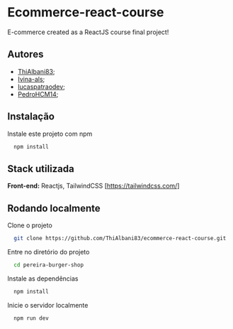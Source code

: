 # Ecommerce-react-course

E-commerce created as a ReactJS course final project!

## Autores

- [ThiAlbani83](https://github.com/ThiAlbani83);
- [Ivina-als](https://github.com/Ivina-als);
- [lucaspatraodev](https://github.com/lucaspatraodev);
- [PedroHCM14](https://github.com/PedroHCM14);

## Instalação

Instale este projeto com npm

```bash
  npm install
```

## Stack utilizada

**Front-end:** Reactjs, TailwindCSS [https://tailwindcss.com/]

## Rodando localmente

Clone o projeto

```bash
  git clone https://github.com/ThiAlbani83/ecommerce-react-course.git
```

Entre no diretório do projeto

```bash
  cd pereira-burger-shop
```

Instale as dependências

```bash
  npm install
```

Inicie o servidor localmente

```bash
  npm run dev
```
